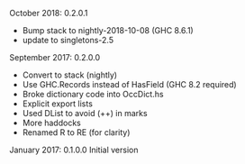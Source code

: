 October 2018: 0.2.0.1
   - Bump stack to nightly-2018-10-08 (GHC 8.6.1)
   - update to singletons-2.5

September 2017: 0.2.0.0
   - Convert to stack (nightly)
   - Use GHC.Records instead of HasField (GHC 8.2 required)
   - Broke dictionary code into OccDict.hs
   - Explicit export lists
   - Used DList to avoid (++) in marks
   - More haddocks
   - Renamed R to RE (for clarity)

January 2017: 0.1.0.0
   Initial version
